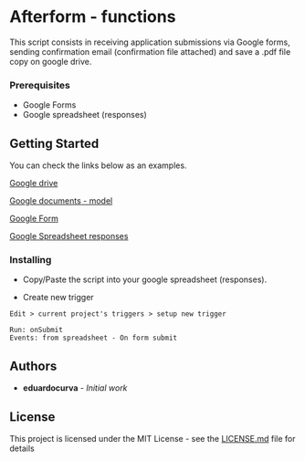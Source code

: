 # Afterform - functions

This script consists in receiving application submissions via Google forms, sending confirmation email (confirmation file attached) and save a .pdf file copy on google drive.

### Prerequisites

* Google Forms
* Google spreadsheet (responses)

## Getting Started

You can check the links below as an examples.

[Google drive](https://drive.google.com/open?id=1_uh2Ro2plc8V-Wsg-xaNYM9x6Vtc8bJgN5G3eIQ_tRA)

[Google documents - model](https://docs.google.com/document/d/1_uh2Ro2plc8V-Wsg-xaNYM9x6Vtc8bJgN5G3eIQ_tRA/)

[Google Form](https://docs.google.com/forms/d/e/1FAIpQLSf0D8qN0nK57gtFOxCRbFZw_sAxCAymugnPWN7HWOJ7syXnNA/viewform?usp=sf_link)

[Google Spreadsheet responses](
https://docs.google.com/spreadsheets/d/1uoDCFzvjPkJCsfIfAiKrmZ2Mmb0sQgUTJzLATwwXEM0/edit?usp=sharing)


### Installing

* Copy/Paste the script into your google spreadsheet (responses).

* Create new trigger

```
Edit > current project's triggers > setup new trigger
```

```
Run: onSubmit
Events: from spreadsheet - On form submit
```

## Authors

* **eduardocurva** - *Initial work*

## License

This project is licensed under the MIT License - see the [LICENSE.md](LICENSE.md) file for details
